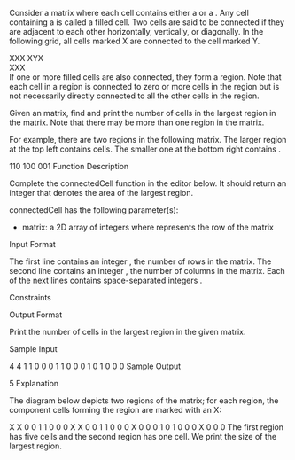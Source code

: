Consider a matrix where each cell contains either a  or a . Any cell containing a  is called a filled cell. Two cells are said to be connected if they are adjacent to each other horizontally, vertically, or diagonally. In the following grid, all cells marked X are connected to the cell marked Y.

XXX
XYX  
XXX    
If one or more filled cells are also connected, they form a region. Note that each cell in a region is connected to zero or more cells in the region but is not necessarily directly connected to all the other cells in the region.

Given an  matrix, find and print the number of cells in the largest region in the matrix. Note that there may be more than one region in the matrix.

For example, there are two regions in the following  matrix. The larger region at the top left contains  cells. The smaller one at the bottom right contains .

110
100
001
Function Description

Complete the connectedCell function in the editor below. It should return an integer that denotes the area of the largest region.

connectedCell has the following parameter(s):
- matrix: a 2D array of integers where  represents the  row of the matrix

Input Format

The first line contains an integer , the number of rows in the matrix.
The second line contains an integer , the number of columns in the matrix.
Each of the next  lines contains  space-separated integers .

Constraints

Output Format

Print the number of cells in the largest region in the given matrix.

Sample Input

4
4
1 1 0 0
0 1 1 0
0 0 1 0
1 0 0 0
Sample Output

5
Explanation

The diagram below depicts two regions of the matrix; for each region, the component cells forming the region are marked with an X:

X X 0 0     1 1 0 0
0 X X 0     0 1 1 0
0 0 X 0     0 0 1 0
1 0 0 0     X 0 0 0
The first region has five cells and the second region has one cell. We print the size of the largest region.
